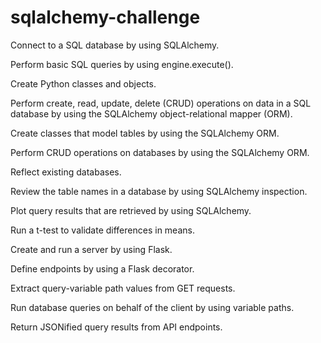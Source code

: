 # sqlalchemy-challenge

Connect to a SQL database by using SQLAlchemy.

Perform basic SQL queries by using engine.execute().

Create Python classes and objects.

Perform create, read, update, delete (CRUD) operations on data in a SQL database by using the SQLAlchemy object-relational mapper (ORM).

Create classes that model tables by using the SQLAlchemy ORM.

Perform CRUD operations on databases by using the SQLAlchemy ORM.

Reflect existing databases.

Review the table names in a database by using SQLAlchemy inspection.

Plot query results that are retrieved by using SQLAlchemy.

Run a t-test to validate differences in means.

Create and run a server by using Flask.

Define endpoints by using a Flask decorator.

Extract query-variable path values from GET requests.

Run database queries on behalf of the client by using variable paths.

Return JSONified query results from API endpoints.
